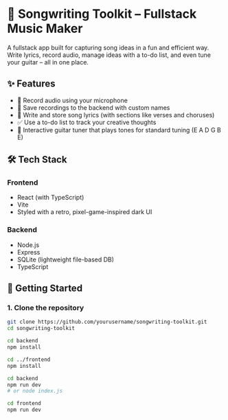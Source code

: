 # 🎼 Songwriting Toolkit – Fullstack Music Maker

A fullstack app built for capturing song ideas in a fun and efficient way. Write lyrics, record audio, manage ideas with a to-do list, and even tune your guitar – all in one place.

## ✨ Features

- 🎤 Record audio using your microphone
- 💾 Save recordings to the backend with custom names
- 📝 Write and store song lyrics (with sections like verses and choruses)
- ✅ Use a to-do list to track your creative thoughts
- 🎸 Interactive guitar tuner that plays tones for standard tuning (E A D G B E)

## 🛠️ Tech Stack

### Frontend
- React (with TypeScript)
- Vite
- Styled with a retro, pixel-game-inspired dark UI

### Backend
- Node.js
- Express
- SQLite (lightweight file-based DB)
- TypeScript

## 🚀 Getting Started

### 1. Clone the repository

```bash
git clone https://github.com/yourusername/songwriting-toolkit.git
cd songwriting-toolkit

cd backend
npm install

cd ../frontend
npm install

cd backend
npm run dev
# or node index.js

cd frontend
npm run dev

